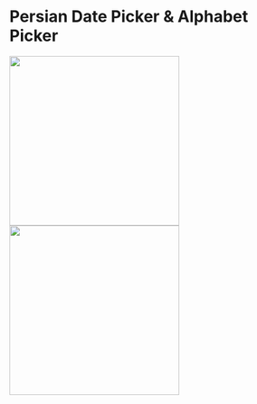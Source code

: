 # Persian Date Picker & Alphabet Picker

<img src="https://user-images.githubusercontent.com/67331684/182156346-47f02adb-b968-47db-bee7-5e0f96c80152.jpg" width="300"> <img src="https://user-images.githubusercontent.com/67331684/182156523-80404675-cb03-47f6-9a29-c06ec47cd4c4.jpg" width="300">



